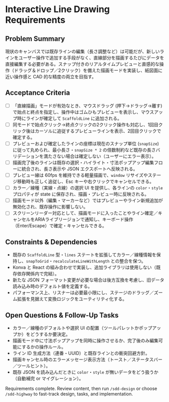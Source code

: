# Interactive Line Drawing Requirements

## Problem Summary
現状のキャンバスでは既存ラインの編集（長さ調整など）は可能だが、新しいラインをユーザー操作で追加する手段がなく、直線部分を描画するたびにデータを直接編集する必要がある。スナップ付きのリアルタイムプレビューと直感的な操作（ドラッグ＆ドロップ／2クリック）を備えた描画モードを実装し、紙図面に近い操作感と CAD 的な精度の両立を目指す。

## Acceptance Criteria
- [ ] 「直線描画」モードが有効なとき、マウスドラッグ (押下→ドラッグ→離す) で始点と終点を指定し、操作中はゴムひもプレビューを表示し、マウスアップ時にラインが確定して `ScaffoldLine` に追加される。
- [ ] 同モードで始点クリック→終点クリックの2クリック操作も対応し、1回目クリック後はカーソルに追従するプレビューラインを表示、2回目クリックで確定する。
- [ ] プレビューおよび確定したラインの座標は現在のスナップ単位 (`snapSize`) に従って丸められ、最小長さ・`snapSize * 2` の倍数制約など既存の長さバリデーションを満たさない場合は確定しない（ユーザーにエラー表示）。
- [ ] 描画完了後のラインは既存の選択・ハイライト・寸法ポップアップ編集フローに統合され、長さ表示や JSON エクスポートへ反映される。
- [ ] プレビュー線は 60fps を維持できる軽量描画で、`window` リサイズやステージ移動時も正しく追従し、Esc キーや右クリックでキャンセルできる。
- [ ] カラー／線種（実線・点線）の選択 UI を提供し、各ラインの `color`・`style` プロパティが state に保存され、描画・プレビュー時に反映される。
- [ ] 描画モード以外（編集・マーカーなど）ではプレビューやライン新規追加が無効化され、既存操作に影響しない。
- [ ] スクリーンリーダー対応として、描画モードに入ったことやライン確定／キャンセルをARIAライブリージョンで通知し、キーボード操作（Enter/Escape）で確定・キャンセルできる。

## Constraints & Dependencies
- 既存の `ScaffoldLine` 型・`lines` ステートを拡張してカラー／線種情報を保持し、`snapToGrid`・`recalculateLineWithLength` との整合を保つ。
- Konva と React の組み合わせで実装し、追加ライブラリは使用しない（既存依存関係内で完結）。
- 新たな JSON フォーマット変更が必要な場合は後方互換を考慮し、旧データ読み込み時のデフォルト値を定義する。
- パフォーマンス上、リスナーは必要最小限にし、ステージのドラッグ／ズーム拡張を見据えて変換ロジックをユーティリティ化する。

## Open Questions & Follow-Up Tasks
- カラー／線種のデフォルトや選択 UI の配置（ツールパレットかポップアップか）をどうするか要決定。
- 描画モード中に寸法ポップアップを同時に操作させるか、完了後のみ編集可能にするかの操作ルール。
- ライン ID 生成方法（連番・UUID）と既存ラインとの衝突回避方針。
- 描画キャンセル時のエラーメッセージ表示方法（トースト／ステータスバー／ツールヒント）。
- 既存 JSON を読み込んだときに `color`・`style` が無いデータをどう扱うか（自動補完 or マイグレーション）。

Requirements complete. Review content, then run `/sdd-design` or choose `/sdd-highway` to fast-track design, tasks, and implementation.
